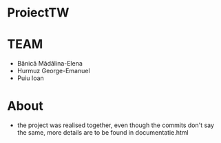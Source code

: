 # ProiectTW
# TEAM
- Bănică Mădălina-Elena
- Hurmuz George-Emanuel
- Puiu Ioan

# About
- the project was realised together, even though the commits don't say the same, more details are to be found in documentatie.html
